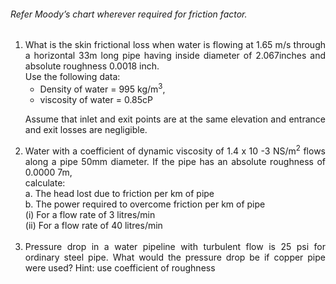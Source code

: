 ###### Refer Moody’s chart wherever required for friction factor.

<ol style="text-align: justify;">
<li> What is the skin frictional loss when water is flowing at 1.65 m/s through a horizontal 33m long pipe having inside diameter of 2.067inches and absolute roughness 0.0018 inch.
<br> Use the following data:<br>

- Density of water = 995 kg/m<sup>3</sup>,
- viscosity of water = 0.85cP<br>

Assume that inlet and exit points are at the same elevation and entrance and exit losses are negligible.</li>

<li>Water with a coefficient of dynamic viscosity of 1.4 x 10 -3 NS/m<sup>2</sup> flows along a pipe 50mm diameter. If the pipe has an absolute roughness of 0.0000 7m, </br>calculate:<br>
a. The head lost due to friction per km of pipe<br>
b. The power required to overcome friction per km of pipe<br>
  (i) For a flow rate of 3 litres/min<br>
  (ii) For a flow rate of 40 litres/min</li><br>

<li>Pressure drop in a water pipeline with turbulent flow is 25 psi for ordinary steel pipe. What would the pressure drop be if copper pipe were used? Hint: use coefficient of roughness</li>
</ol>
